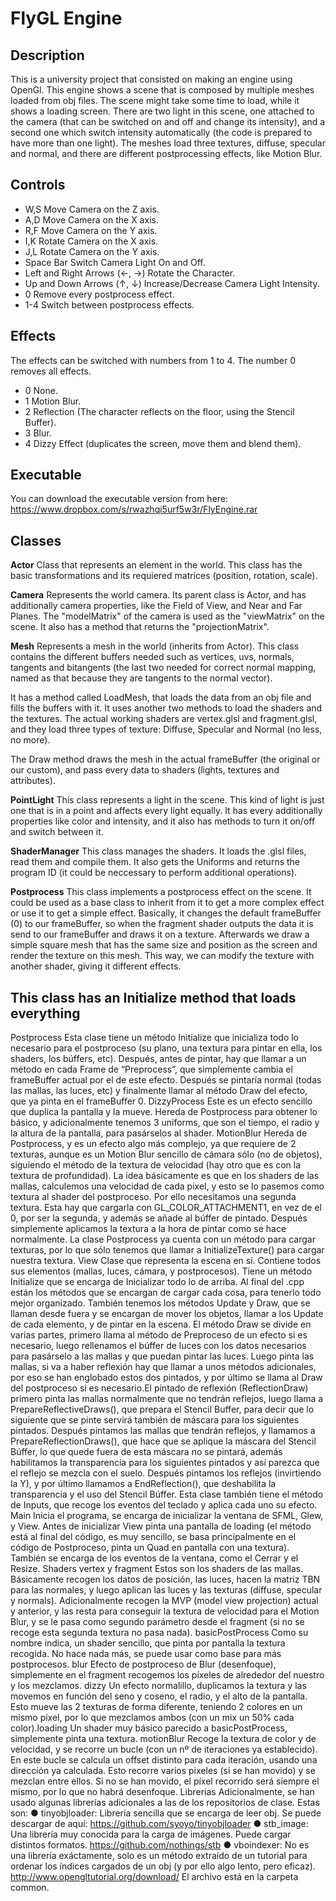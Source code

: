 FlyGL Engine
============

Description
-----------
This is a university project that consisted on making an engine using OpenGl. This engine shows a scene that is composed by multiple meshes loaded from obj files. The scene might take some time to load, while it shows a loading screen. There are two light in this scene, one attached to the camera (that can be switched on and off and change its intensity), and a second one which switch intensity automatically (the code is prepared to have more than one light). The meshes load three textures, diffuse, specular and normal, and there are different postprocessing effects, like Motion Blur.

Controls
--------
- W,S                           Move Camera on the Z axis.
- A,D                           Move Camera on the X axis.
- R,F                           Move Camera on the Y axis.
- I,K                           Rotate Camera on the X axis.
- J,L                           Rotate Camera on the Y axis.
- Space Bar                     Switch Camera Light On and Off.
- Left and Right Arrows (←, →)  Rotate the Character.
- Up and Down Arrows (↑, ↓)     Increase/Decrease Camera Light Intensity.
- 0                             Remove every postprocess effect.
- 1-4                           Switch between postprocess effects.

Effects
-------
The effects can be switched with numbers from 1 to 4. The number 0 removes all effects.
- 0    None.
- 1    Motion Blur.
- 2    Reflection (The character reflects on the floor, using the Stencil Buffer).
- 3    Blur.
- 4    Dizzy Effect (duplicates the screen, move them and blend them).

Executable
----------
You can download the executable version from here:
https://www.dropbox.com/s/rwazhqi5urf5w3r/FlyEngine.rar

Classes
-------
**Actor**
Class that represents an element in the world. This class has the basic transformations and its requiered matrices (position, rotation, scale).

**Camera**
Represents the world camera. Its parent class is Actor, and has additionally camera properties, like the Field of View, and Near and Far Planes. The "modelMatrix" of the camera is used as the "viewMatrix" on the scene. It also has a method that returns the "projectionMatrix".

**Mesh**
Represents a mesh in the world (inherits from Actor). This class contains the different buffers needed such as vertices, uvs, normals, tangents and bitangents (the last two needed for correct normal mapping, named as that because they are tangents to the normal vector).

It has a method called LoadMesh, that loads the data from an obj file and fills the buffers with it. It uses another two methods to load the shaders and the textures. The actual working shaders are vertex.glsl and fragment.glsl, and they load three types of texture: Diffuse, Specular and Normal (no less, no more).

The Draw method draws the mesh in the actual frameBuffer (the original or our custom), and pass every data to shaders (lights, textures and attributes).

**PointLight**
This class represents a light in the scene. This kind of light is just one that is in a point and affects every light equally. It has every additionally properties like color and intensity, and it also has methods to turn it on/off and switch between it.

**ShaderManager**
This class manages the shaders. It loads the .glsl files, read them and compile them. It also gets the Uniforms and returns the program ID (it could be neccessary to perform additional operations).

**Postprocess**
This class implements a postprocess effect on the scene. It could be used as a base class to inherit from it to get a more complex effect or use it to get a simple effect. Basically, it changes the default frameBuffer (0) to our frameBuffer, so when the fragment shader outputs the data it is send to our frameBuffer and draws it on a texture. Afterwards we draw a simple square mesh that has the same size and position as the screen and render the texture on this mesh. This way, we can modify the texture with another shader, giving it different effects.

This class has an Initialize method that loads everything 
-------------------------------------------------------------------

Postprocess
Esta clase tiene un método Initialize que inicializa todo lo necesario para el postproceso (su
plano, una textura para pintar en ella, los shaders, los búffers, etc). Después, antes de pintar,
hay que llamar a un método en cada Frame de “Preprocess”, que simplemente cambia el
frameBuffer actual por el de este efecto. Después se pintaría normal (todas las mallas, las
luces, etc) y finalmente llamar al método Draw del efecto, que ya pinta en el frameBuffer 0.
DizzyProcess
Este es un efecto sencillo que duplica la pantalla y la mueve. Hereda de Postprocess para
obtener lo básico, y adicionalmente tenemos 3 uniforms, que son el tiempo, el radio y la altura
de la pantalla, para pasárselos al shader.
MotionBlur
Hereda de Postprocess, y es un efecto algo más complejo, ya que requiere de 2 texturas,
aunque es un Motion Blur sencillo de cámara sólo (no de objetos), siguiendo el método de la
textura de velocidad (hay otro que es con la textura de profundidad). La idea básicamente es
que en los shaders de las mallas, calculemos una velocidad de cada pixel, y esto se lo
pasemos como textura al shader del postproceso. Por ello necesitamos una segunda textura.
Esta hay que cargarla con GL_COLOR_ATTACHMENT1, en vez de el 0, por ser la segunda, y
además se añade al búffer de pintado. Después simplemente aplicamos la textura a la hora de
pintar como se hace normalmente. La clase Postprocess ya cuenta con un método para cargar
texturas, por lo que sólo tenemos que llamar a InitializeTexture() para cargar nuestra textura.
View
Clase que representa la escena en sí. Contiene todos sus elementos (mallas, luces, cámara, y
postprocesos).
Tiene un método Initialize que se encarga de Inicializar todo lo de arriba. Al final del .cpp están
los métodos que se encargan de cargar cada cosa, para tenerlo todo mejor organizado.
También tenemos los métodos Update y Draw, que se llaman desde fuera y se encargan de
mover los objetos, llamar a los Update de cada elemento, y de pintar en la escena. El método
Draw se divide en varias partes, primero llama al método de Preproceso de un efecto si es
necesario, luego rellenamos el búffer de luces con los datos necesarios para pasárselo a las
mallas y que puedan pintar las luces. Luego pinta las mallas, si va a haber reflexión hay que
llamar a unos métodos adicionales, por eso se han englobado estos dos pintados, y por último
se llama al Draw del postproceso si es necesario.El pintado de reflexión (ReflectionDraw) primero pinta las mallas normalmente que no tendrán
reflejos, luego llama a PrepareReflectiveDraws(), que prepara el Stencil Buffer, para decir que lo
siguiente que se pinte servirá también de máscara para los siguientes pintados. Después
pintamos las mallas que tendrán reflejos, y llamamos a PrepareReflectionDraws(), que hace
que se aplique la máscara del Stencil Búffer, lo que quede fuera de esta máscara no se pintará,
además habilitamos la transparencia para los siguientes pintados y así parezca que el reflejo se
mezcla con el suelo. Después pintamos los reflejos (invirtiendo la Y), y por último llamamos a
EndReflection(), que deshabilita la transparencia y el uso del Stencil Búffer.
Esta clase también tiene el método de Inputs, que recoge los eventos del teclado y aplica cada
uno su efecto.
Main
Inicia el programa, se encarga de inicializar la ventana de SFML, Glew, y View. Antes de
inicializar View pinta una pantalla de loading (el método está al final del código, es muy sencillo,
se basa principalmente en el código de Postproceso, pinta un Quad en pantalla con una
textura). También se encarga de los eventos de la ventana, como el Cerrar y el Resize.
Shaders
vertex y fragment
Estos son los shaders de las mallas. Básicamente recogen los datos de posición, las luces,
hacen la matriz TBN para las normales, y luego aplican las luces y las texturas (diffuse,
specular y normals). Adicionalmente recogen la MVP (model view projection) actual y anterior, y
las resta para conseguir la textura de velocidad para el Motion Blur, y se le pasa como segundo
parámetro desde el fragment (si no se recoge esta segunda textura no pasa nada).
basicPostProcess
Como su nombre indica, un shader sencillo, que pinta por pantalla la textura recogida. No hace
nada más, se puede usar como base para más postprocesos.
blur
Efecto de postproceso de Blur (desenfoque), simplemente en el fragment recogemos los
píxeles de alrededor del nuestro y los mezclamos.
dizzy
Un efecto normalillo, duplicamos la textura y las movemos en función del seno y coseno, el
radio, y el alto de la pantalla. Esto mueve las 2 texturas de forma diferente, teniendo 2 colores en
un mismo píxel, por lo que mezclamos ambos (con un mix un 50% cada color).loading
Un shader muy básico parecido a basicPostProcess, simplemente pinta una textura.
motionBlur
Recoge la textura de color y de velocidad, y se recorre un bucle (con un nº de iteraciones ya
establecido). En este bucle se calcula un offset distinto para cada iteración, usando una
dirección ya calculada. Esto recorre varios pixeles (si se han movido) y se mezclan entre ellos.
Si no se han movido, el píxel recorrido será siempre el mismo, por lo que no habrá desenfoque.
Librerias
Adicionalmente, se han usado algunas librerías adicionales a las de los repositorios de clase.
Estas son:
● tinyobjloader: Librería sencilla que se encarga de leer obj. Se puede descargar de aquí:
https://github.com/syoyo/tinyobjloader
● stb_image: Una librería muy conocida para la carga de imágenes. Puede cargar
distintos formatos. https://github.com/nothings/stb
● vboindexer: No es una librería exáctamente, solo es un método extraído de un tutorial
para ordenar los índices cargados de un obj (y por ello algo lento, pero eficaz).
http://www.opengl­tutorial.org/download/ El archivo está en la carpeta common.
